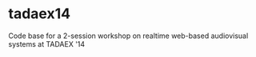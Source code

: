 tadaex14
========

Code base for a 2-session workshop on realtime web-based audiovisual systems at TADAEX '14
